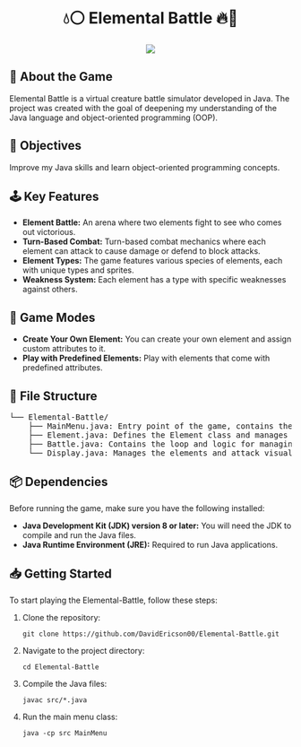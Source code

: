 <h1 align="center">
💧⚪ Elemental Battle 🔥🌱
</h1>

<div align="center">
<img src="https://imgur.com/txKsYRt.png">
</div>

<h2>💫 About the Game</h2>
<p>Elemental Battle is a virtual creature battle simulator developed in Java. The project was created with the goal of deepening my understanding of the Java language and object-oriented programming (OOP).</p>

<h2>📌 Objectives</h2>
<p>Improve my Java skills and learn object-oriented programming concepts.</p>

<h2>🕹️ Key Features</h2>
<ul>
<li><strong>Element Battle:</strong> An arena where two elements fight to see who comes out victorious.</li>
<li><strong>Turn-Based Combat:</strong> Turn-based combat mechanics where each element can attack to cause damage or defend to block attacks.</li>    
<li><strong>Element Types:</strong> The game features various species of elements, each with unique types and sprites.</li>
<li><strong>Weakness System:</strong> Each element has a type with specific weaknesses against others.</li>
</ul>

<h2>🎲 Game Modes</h2>
<ul>
<li><strong>Create Your Own Element:</strong> You can create your own element and assign custom attributes to it.</li>
<li><strong>Play with Predefined Elements:</strong> Play with elements that come with predefined attributes.</li>
</ul>

<h2>📂 File Structure</h2>
<pre>
└── Elemental-Battle/
    ├── MainMenu.java: Entry point of the game, contains the menu to access game functionalities.
    ├── Element.java: Defines the Element class and manages element actions.
    ├── Battle.java: Contains the loop and logic for managing the battle.
    └── Display.java: Manages the elements and attack visuals.
</pre>

<h2>📦 Dependencies</h2>
<p>
Before running the game, make sure you have the following installed:
<ul>
<li><strong>Java Development Kit (JDK) version 8 or later:</strong> You will need the JDK to compile and run the Java files.</li>
<li><strong>Java Runtime Environment (JRE):</strong> Required to run Java applications.</li>
</ul>
</p>

<h2>📥 Getting Started</h2>
<p>
To start playing the Elemental-Battle, follow these steps:
<ol>
<li>Clone the repository:</li>
<pre><code>git clone https://github.com/DavidEricson00/Elemental-Battle.git</code></pre>
<li>Navigate to the project directory:</li>
<pre><code>cd Elemental-Battle</code></pre>
<li>Compile the Java files:</li>
<pre><code>javac src/*.java</code></pre>
<li>Run the main menu class:</li>
<pre><code>java -cp src MainMenu</code></pre>
</ol>
</p>
